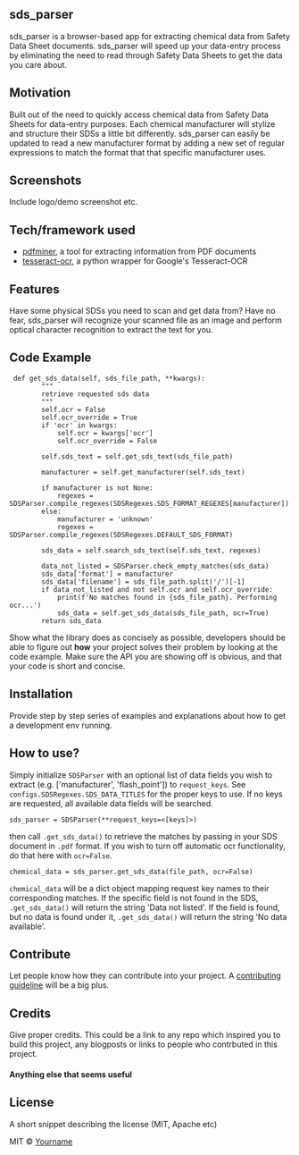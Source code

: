 ## sds_parser
sds_parser is a browser-based app for extracting chemical data from Safety Data Sheet documents. sds_parser will speed up your
data-entry process by eliminating the need to read through Safety Data Sheets to get the data you care about.

## Motivation
Built out of the need to quickly access chemical data from Safety Data Sheets for data-entry purposes. Each chemical manufacturer will stylize and structure their SDSs a little bit differently. sds_parser can easily be updated to read a new manufacturer format by adding a new set of regular expressions to match the format that that specific manufacturer uses. 

## Screenshots
Include logo/demo screenshot etc.

## Tech/framework used
* [pdfminer](https://github.com/euske/pdfminer), a tool for extracting information from PDF documents
* [tesseract-ocr](https://pypi.org/project/pytesseract/), a python wrapper for Google's Tesseract-OCR

## Features
Have some physical SDSs you need to scan and get data from? Have no fear, sds_parser will recognize your scanned file as an image and perform optical character recognition to extract the text for you. 

## Code Example

```
 def get_sds_data(self, sds_file_path, **kwargs):
        """
        retrieve requested sds data
        """
        self.ocr = False
        self.ocr_override = True
        if 'ocr' in kwargs:
            self.ocr = kwargs['ocr']
            self.ocr_override = False

        self.sds_text = self.get_sds_text(sds_file_path)

        manufacturer = self.get_manufacturer(self.sds_text)

        if manufacturer is not None:
            regexes = SDSParser.compile_regexes(SDSRegexes.SDS_FORMAT_REGEXES[manufacturer])
        else:
            manufacturer = 'unknown'
            regexes = SDSParser.compile_regexes(SDSRegexes.DEFAULT_SDS_FORMAT)

        sds_data = self.search_sds_text(self.sds_text, regexes)

        data_not_listed = SDSParser.check_empty_matches(sds_data)
        sds_data['format'] = manufacturer
        sds_data['filename'] = sds_file_path.split('/')[-1]
        if data_not_listed and not self.ocr and self.ocr_override:
            print(f'No matches found in {sds_file_path}. Performing ocr...')
            sds_data = self.get_sds_data(sds_file_path, ocr=True)
        return sds_data
```
Show what the library does as concisely as possible, developers should be able to figure out **how** your project solves their problem by looking at the code example. Make sure the API you are showing off is obvious, and that your code is short and concise.

## Installation
Provide step by step series of examples and explanations about how to get a development env running.

## How to use?
Simply initialize `SDSParser` with an optional list of data fields you wish to extract (e.g. ['manufacturer', 'flash_point']) to `request_keys`. See `configs.SDSRegexes.SDS_DATA_TITLES` for the proper keys to use. If no keys are requested, all available data fields will be searched.
```
sds_parser = SDSParser(**request_keys=<[keys]>)
```
then call `.get_sds_data()` to retrieve the matches by passing in your SDS document in `.pdf` format. If you wish to turn off automatic ocr functionality, do that here with `ocr=False`.
```
chemical_data = sds_parser.get_sds_data(file_path, ocr=False)
```
`chemical_data` will be a dict object mapping request key names to their corresponding matches. If the specific field is not found in the SDS, `.get_sds_data()` will return the string 'Data not listed'. If the field is found, but no data is found under it, `.get_sds_data()` will return the string 'No data available'.

## Contribute

Let people know how they can contribute into your project. A [contributing guideline](https://github.com/zulip/zulip-electron/blob/master/CONTRIBUTING.md) will be a big plus.

## Credits
Give proper credits. This could be a link to any repo which inspired you to build this project, any blogposts or links to people who contrbuted in this project. 

#### Anything else that seems useful

## License
A short snippet describing the license (MIT, Apache etc)

MIT © [Yourname]()
